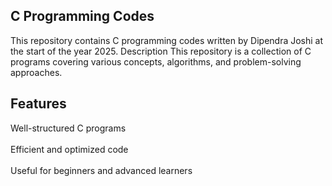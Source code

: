 ## C Programming Codes
This repository contains C programming codes written by Dipendra Joshi at the start of the year 2025.
Description
This repository is a collection of C programs covering various concepts, algorithms, and problem-solving approaches.

## Features  
Well-structured C programs  <br>  
Efficient and optimized code  <br>  
Useful for beginners and advanced learners  
